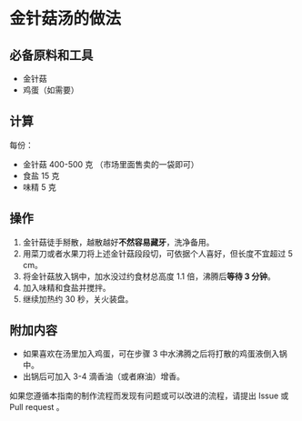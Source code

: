 # 金针菇汤的做法

## 必备原料和工具

- 金针菇
- 鸡蛋（如需要）

## 计算

每份：

- 金针菇 400-500 克 （市场里面售卖的一袋即可）
- 食盐 15 克
- 味精 5 克

## 操作

1. 金针菇徒手掰散，越散越好**不然容易藏牙**，洗净备用。
2. 用菜刀或者水果刀将上述金针菇段段切，可依据个人喜好，但长度不宜超过 5 cm。
3. 将金针菇放入锅中，加水没过约食材总高度 1.1 倍，沸腾后**等待 3 分钟**。
4. 加入味精和食盐并搅拌。
5. 继续加热约 30 秒，关火装盘。

## 附加内容

- 如果喜欢在汤里加入鸡蛋，可在步骤 3 中水沸腾之后将打散的鸡蛋液倒入锅中。
- 出锅后可加入 3-4 滴香油（或者麻油）增香。

如果您遵循本指南的制作流程而发现有问题或可以改进的流程，请提出 Issue 或 Pull request 。
